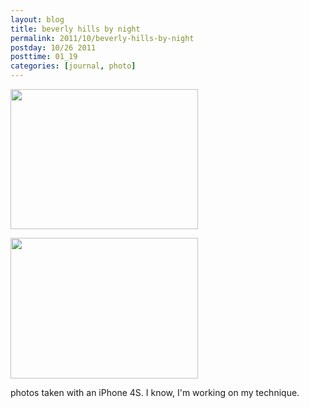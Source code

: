 ```yaml
---
layout: blog
title: beverly hills by night
permalink: 2011/10/beverly-hills-by-night
postday: 10/26 2011
posttime: 01_19
categories: [journal, photo]
---
```


<a href="http://blog.kristeraxel.com/wp-content/uploads/2011/10/photo-1.jpg"><img src="http://blog.kristeraxel.com/wp-content/uploads/2011/10/photo-1-300x224.jpg" alt="" title="Beverly Hills at night" width="300" height="224" class="aligncenter size-medium wp-image-1408" /></a>


<a href="http://blog.kristeraxel.com/wp-content/uploads/2011/10/photo.jpg"><img src="http://blog.kristeraxel.com/wp-content/uploads/2011/10/photo-300x225.jpg" alt="" title="Cinthia at Sunset Blvd" width="300" height="225" class="aligncenter size-medium wp-image-1409" /></a>


photos taken with an iPhone 4S. I know, I'm working on my technique.
